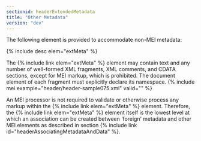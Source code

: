 ```yaml
---
sectionid: headerExtendedMetadata
title: "Other Metadata"
version: "dev"
---
```


The following element is provided to accommodate non-MEI metadata:

  
{% include desc elem="extMeta" %} 
 

The {% include link elem="extMeta" %} element may contain text and any number of well-formed XML fragments, XML comments, and CDATA sections, except for MEI markup, which is prohibited. The document element of each fragment must explicitly declare its namespace.
{% include mei example="header/header-sample075.xml" valid="" %}
    
An MEI processor is not required to validate or otherwise process any markup within the {% include link elem="extMeta" %} element. Therefore, the {% include link elem="extMeta" %} element itself is the lowest level at which an association can be created between ‘foreign’ metadata and other MEI elements as described in section {% include link id="headerAssociatingMetadataAndData" %}.
